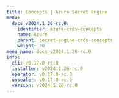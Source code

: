 ```yaml
---
title: Concepts | Azure Secret Engine
menu:
  docs_v2024.1.26-rc.0:
    identifier: azure-crds-concepts
    name: Azure
    parent: secret-engine-crds-concepts
    weight: 30
menu_name: docs_v2024.1.26-rc.0
info:
  cli: v0.17.0-rc.0
  installer: v2024.1.26-rc.0
  operator: v0.17.0-rc.0
  unsealer: v0.17.0-rc.0
  version: v2024.1.26-rc.0
---
```


